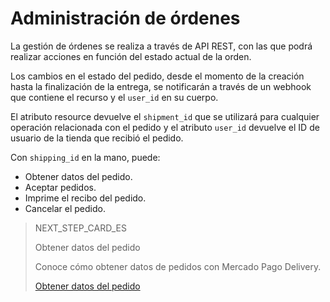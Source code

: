 # Administración de órdenes

La gestión de órdenes se realiza a través de API REST, con las que podrá realizar acciones en función del estado actual de la orden.

Los cambios en el estado del pedido, desde el momento de la creación hasta la finalización de la entrega, se notificarán a través de un webhook que contiene el recurso y el `user_id` en su cuerpo.

El atributo resource devuelve el `shipment_id` que se utilizará para cualquier operación relacionada con el pedido y el atributo `user_id` devuelve el ID de usuario de la tienda que recibió el pedido.

Con `shipping_id` en la mano, puede:

* Obtener datos del pedido.
* Aceptar pedidos.
* Imprime el recibo del pedido.
* Cancelar el pedido.

> NEXT_STEP_CARD_ES
>
> Obtener datos del pedido
>
> Conoce cómo obtener datos de pedidos con Mercado Pago Delivery.
>
> [Obtener datos del pedido](https://www.mercadopago[FAKER][URL][DOMAIN]/developers/es/guides/mp-delivery/order-data)